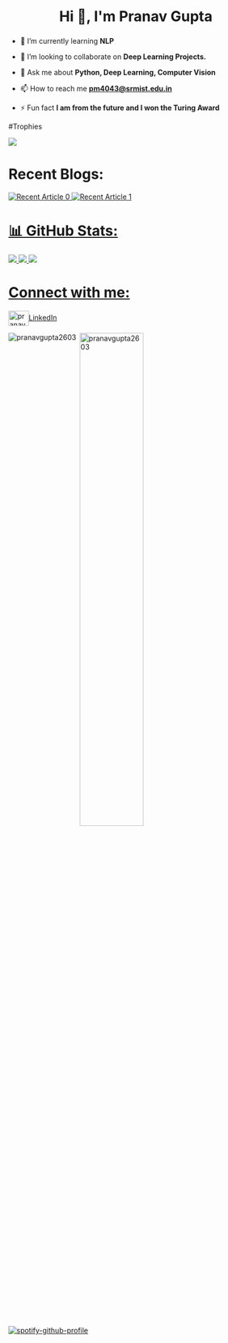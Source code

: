<h1 align="center">Hi 👋, I'm Pranav Gupta</h1>
<h3 align="center"></h3>



- 🌱 I’m currently learning **NLP**

- 👯 I’m looking to collaborate on **Deep Learning Projects.**

- 💬 Ask me about **Python, Deep Learning, Computer Vision**

- 📫 How to reach me **pm4043@srmist.edu.in**

- ⚡ Fun fact **I am from the future and I won the Turing Award**

#Trophies

![](https://github-profile-trophy.vercel.app/?username=Hrithik2212&theme=radical&no-frame=false&no-bg=true&margin-w=4)

# Recent Blogs:

<a target="_blank" href="https://github-readme-medium-recent-article.vercel.app/medium/@pranavgupta2609/0">
<img src="https://github-readme-medium-recent-article.vercel.app/medium/@pranavgupta2609/0" alt="Recent Article 0"/> 
  
<a target="_blank" href="https://github-readme-medium-recent-article.vercel.app/medium/@pranavgupta2609/1">
<img src="https://github-readme-medium-recent-article.vercel.app/medium/@pranavgupta2609/1" alt="Recent Article 1"/> 
  
# 📊 GitHub Stats:
 
![](https://github-readme-stats.vercel.app/api?username=pranavgupta2603&theme=radical&hide_border=false&include_all_commits=false&count_private=false)
![](https://github-readme-streak-stats.herokuapp.com/?user=pranavgupta2603&theme=radical&hide_border=false)
![](https://github-readme-stats.vercel.app/api/top-langs/?username=pranavgupta2603&theme=radical&hide_border=false&include_all_commits=false&count_private=false&layout=compact)

# Connect with me:
<p align="left">
<a href="https://linkedin.com/in/pranavgupta2003/" target="blank"><img align="center" src="https://cdn.jsdelivr.net/npm/simple-icons@3.0.1/icons/linkedin.svg" alt="pranavgupta2003" height="30" width="40" />LinkedIn</a>&nbsp &nbsp &nbsp
</p>


<p><img align="left" src="https://github-readme-stats.vercel.app/api/top-langs?username=pranavgupta2603&show_icons=true&locale=en&layout=compact" alt="pranavgupta2603" /></p>

<p>&nbsp;<img align="center" width=50% src="https://github-readme-stats.vercel.app/api?username=pranavgupta2603&show_icons=true&locale=en&count_private=true" alt="pranavgupta2603" /></p>

[![spotify-github-profile](https://spotify-github-profile.vercel.app/api/view?uid=v4rzmjt5bzz3k6wgmgncsp0ei&cover_image=true&theme=default&show_offline=true&bar_color=53b14f&bar_color_cover=false)](https://spotify-github-profile.vercel.app/api/view?uid=v4rzmjt5bzz3k6wgmgncsp0ei&redirect=true)


